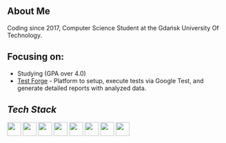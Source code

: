 ## About Me

Coding since 2017, Computer Science Student at the Gdańsk University Of Technology.

## Focusing on:
- Studying (GPA over 4.0)
- [Test Forge](https://github.com/varev-dev/test-forge) - Platform to setup, execute tests via Google Test, and generate detailed reports with analyzed data.

## *Tech Stack*

<p>
  <img src="https://img.shields.io/badge/C++-0A3069?logo=Cplusplus&logoColor=white&style=for-the-badge" height="32px"/>
  <img src="https://img.shields.io/badge/JAVA-bf7e15?style=for-the-badge" height="32px"/>
  <img src="https://img.shields.io/badge/SPRING boot-6DB33F?logo=springboot&logoColor=white&style=for-the-badge" height="32px"/>
  <img src="https://img.shields.io/badge/PostgreSQL-4169E1?logo=PostgreSQL&logoColor=white&style=for-the-badge" height="32px"/>
  <img src="https://img.shields.io/badge/CLion-000000?logo=CLion&logoColor=white&style=for-the-badge" height="32px"/>
  <img src="https://img.shields.io/badge/Linux-181717?logo=Linux&logoColor=white&style=for-the-badge" height="32px"/>
  <img src="https://img.shields.io/badge/Fedora-0078D4?logo=Fedora&logoColor=white&style=for-the-badge" height="32px"/>
  <img src="https://img.shields.io/badge/Windows-0078D4?logo=Windows 11&logoColor=white&style=for-the-badge" height="32px"/>
</p>
